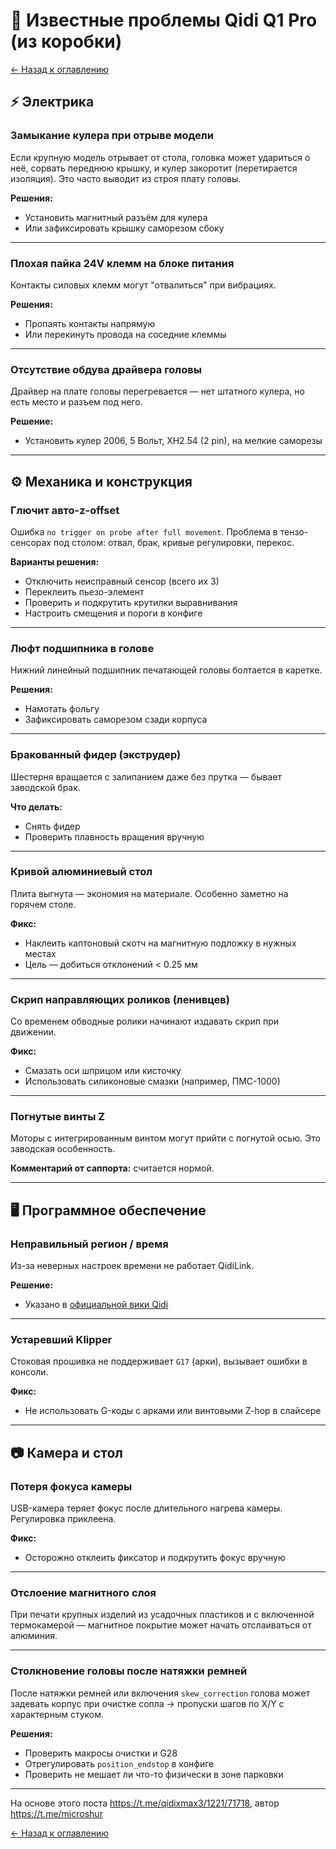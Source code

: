 # 🧯 Известные проблемы Qidi Q1 Pro (из коробки)
[← Назад к оглавлению](README.ru.md)
## ⚡ Электрика

### Замыкание кулера при отрыве модели
Если крупную модель отрывает от стола, головка может удариться о неё, сорвать переднюю крышку, и кулер закоротит (перетирается изоляция). Это часто выводит из строя плату головы.

**Решения:**
- Установить магнитный разъём для кулера
- Или зафиксировать крышку саморезом сбоку

---

### Плохая пайка 24V клемм на блоке питания
Контакты силовых клемм могут "отвалиться" при вибрациях.

**Решения:**
- Пропаять контакты напрямую
- Или перекинуть провода на соседние клеммы

---

### Отсутствие обдува драйвера головы
Драйвер на плате головы перегревается — нет штатного кулера, но есть место и разъем под него.

**Решение:**
- Установить кулер 2006, 5 Вольт, XH2.54 (2 pin), на мелкие саморезы

---

## ⚙️ Механика и конструкция

### Глючит авто-z-offset
Ошибка `no trigger on probe after full movement`. Проблема в тензо-сенсорах под столом: отвал, брак, кривые регулировки, перекос.

**Варианты решения:**
- Отключить неисправный сенсор (всего их 3)
- Переклеить пьезо-элемент
- Проверить и подкрутить крутилки выравнивания
- Настроить смещения и пороги в конфиге

---

### Люфт подшипника в голове
Нижний линейный подшипник печатающей головы болтается в каретке.

**Решения:**
- Намотать фольгу
- Зафиксировать саморезом сзади корпуса

---

### Бракованный фидер (экструдер)
Шестерня вращается с залипанием даже без прутка — бывает заводской брак.

**Что делать:**
- Снять фидер
- Проверить плавность вращения вручную

---

### Кривой алюминиевый стол
Плита выгнута — экономия на материале. Особенно заметно на горячем столе.

**Фикс:**
- Наклеить каптоновый скотч на магнитную подложку в нужных местах
- Цель — добиться отклонений < 0.25 мм

---

### Скрип направляющих роликов (ленивцев)
Со временем обводные ролики начинают издавать скрип при движении.

**Фикс:**
- Смазать оси шприцом или кисточку
- Использовать силиконовые смазки (например, ПМС-1000)

---

### Погнутые винты Z
Моторы с интегрированным винтом могут прийти с погнутой осью. Это заводская особенность.

**Комментарий от саппорта:** считается нормой.

---

## 🖥️ Программное обеспечение

### Неправильный регион / время
Из-за неверных настроек времени не работает QidiLink.

**Решение:**
- Указано в [официальной вики Qidi](https://wiki.qidi3d.com/en/Memo/System-Time-Modification)

---

### Устаревший Klipper
Стоковая прошивка не поддерживает `G17` (арки), вызывает ошибки в консоли.

**Фикс:**
- Не использовать G-коды с арками или винтовыми Z-hop в слайсере

---

## 📷 Камера и стол

### Потеря фокуса камеры
USB-камера теряет фокус после длительного нагрева камеры. Регулировка приклеена.

**Фикс:**
- Осторожно отклеить фиксатор и подкрутить фокус вручную

---

### Отслоение магнитного слоя
При печати крупных изделий из усадочных пластиков и с включенной термокамерой — магнитное покрытие может начать отслаиваться от алюминия.

---

### Столкновение головы после натяжки ремней
После натяжки ремней или включения `skew_correction` голова может задевать корпус при очистке сопла → пропуски шагов по X/Y с характерным стуком.

**Решения:**
- Проверить макросы очистки и G28
- Отрегулировать `position_endstop` в конфиге
- Проверить не мешает ли что-то физически в зоне парковки

---

На основе этого поста https://t.me/qidixmax3/1221/71718, автор https://t.me/microshur

[← Назад к оглавлению](README.ru.md)
